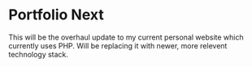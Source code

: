 # Portfolio Next

This will be the overhaul update to my current personal website which currently uses PHP. Will be replacing it with newer, more relevent technology stack.